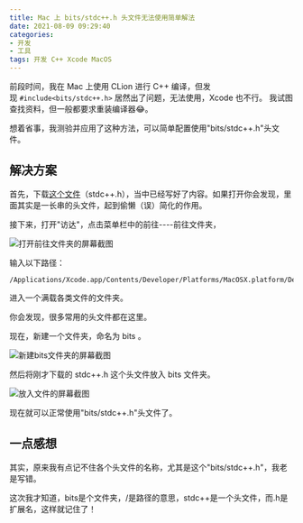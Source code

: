 ```yaml
---
title: Mac 上 bits/stdc++.h 头文件无法使用简单解法
date: 2021-08-09 09:29:40
categories:
- 开发
- 工具
tags: 开发 C++ Xcode MacOS
---
```


前段时间，我在 Mac 上使用 CLion 进行 C++ 编译，但发现 `#include<bits/stdc++.h>` 居然出了问题，无法使用，Xcode 也不行。
我试图查找资料，但一般都要求重装编译器😂。

想着省事，我测验并应用了这种方法，可以简单配置使用"bits/stdc++.h"头文件。

<!-- more -->

## 解决方案

首先，下载[这个文件](https://antdock-my.sharepoint.com/:f:/g/personal/ericzhang_antdock_onmicrosoft_com/EtC9nen85bNEjWD6ZxwpzKIBXNgPeXeQg5fkABB7tCObyg?e=ANgwOa)（stdc++.h），当中已经写好了内容。如果打开你会发现，里面其实是一长串的头文件，起到偷懒（误）简化的作用。

接下来，打开"访达"，点击菜单栏中的前往----前往文件夹，

![打开前往文件夹的屏幕截图](https://z3.ax1x.com/2021/08/10/fG0cHU.png)

输入以下路径：

```
/Applications/Xcode.app/Contents/Developer/Platforms/MacOSX.platform/Developer/SDKs/MacOSX.sdk/usr/include
```

进入一个满载各类文件的文件夹。

你会发现，很多常用的头文件都在这里。

现在，新建一个文件夹，命名为 bits 。

![新建bits文件夹的屏幕截图](https://z3.ax1x.com/2021/08/10/fG06BT.png)

然后将刚才下载的 stdc++.h 这个头文件放入 bits 文件夹。

![放入文件的屏幕截图](https://z3.ax1x.com/2021/08/10/fG0yuV.png)

现在就可以正常使用"bits/stdc++.h"头文件了。

## 一点感想

其实，原来我有点记不住各个头文件的名称，尤其是这个"bits/stdc++.h"，我老是写错。

这次我才知道，bits是个文件夹，/是路径的意思，stdc++是一个头文件，而.h是扩展名，这样就记住了！